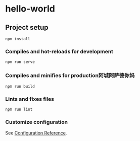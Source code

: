 # hello-world

## Project setup
```
npm install
```

### Compiles and hot-reloads for development
```
npm run serve
```

### Compiles and minifies for production阿城阿萨德你妈
```
npm run build
```

### Lints and fixes files
```
npm run lint
```

### Customize configuration
See [Configuration Reference](https://cli.vuejs.org/config/).
